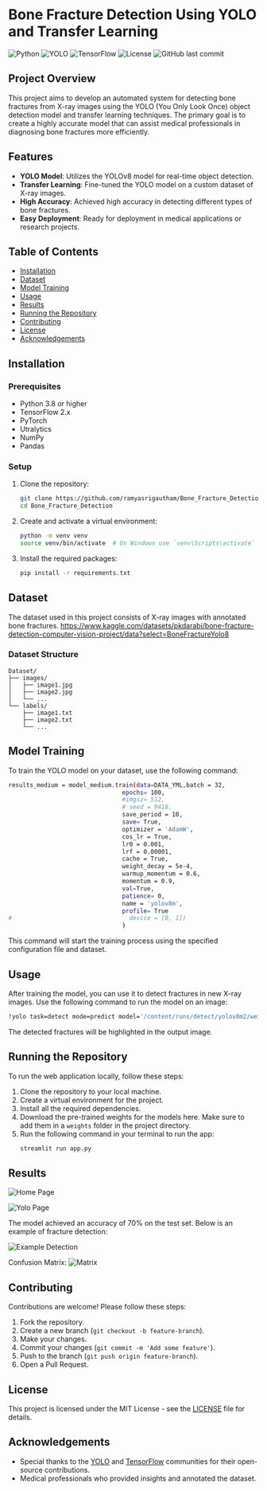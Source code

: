 
# Bone Fracture Detection Using YOLO and Transfer Learning

![Python](https://img.shields.io/badge/Python-3.8%2B-blue)
![YOLO](https://img.shields.io/badge/YOLO-v8-orange)
![TensorFlow](https://img.shields.io/badge/TensorFlow-2.x-green)
![License](https://img.shields.io/github/license/ramyasrigautham/Bone_Fracture_Detection)
![GitHub last commit](https://img.shields.io/github/last-commit/ramyasrigautham/Bone_Fracture_Detection)

## Project Overview

This project aims to develop an automated system for detecting bone fractures from X-ray images using the YOLO (You Only Look Once) object detection model and transfer learning techniques. The primary goal is to create a highly accurate model that can assist medical professionals in diagnosing bone fractures more efficiently.

## Features

- **YOLO Model**: Utilizes the YOLOv8 model for real-time object detection.
- **Transfer Learning**: Fine-tuned the YOLO model on a custom dataset of X-ray images.
- **High Accuracy**: Achieved high accuracy in detecting different types of bone fractures.
- **Easy Deployment**: Ready for deployment in medical applications or research projects.

## Table of Contents

- [Installation](#installation)
- [Dataset](#dataset)
- [Model Training](#model-training)
- [Usage](#usage)
- [Results](#results)
- [Running the Repository](#running-the-repository)
- [Contributing](#contributing)
- [License](#license)
- [Acknowledgements](#acknowledgements)

## Installation

### Prerequisites

- Python 3.8 or higher
- TensorFlow 2.x
- PyTorch
- Utralytics
- NumPy
- Pandas

### Setup

1. Clone the repository:
   ```bash
   git clone https://github.com/ramyasrigautham/Bone_Fracture_Detection.git
   cd Bone_Fracture_Detection
   ```

2. Create and activate a virtual environment:
   ```bash
   python -m venv venv
   source venv/bin/activate  # On Windows use `venv\Scripts\activate`
   ```

3. Install the required packages:
   ```bash
   pip install -r requirements.txt
   ```

## Dataset

The dataset used in this project consists of X-ray images with annotated bone fractures. https://www.kaggle.com/datasets/pkdarabi/bone-fracture-detection-computer-vision-project/data?select=BoneFractureYolo8

### Dataset Structure

```
Dataset/
├── images/
│   ├── image1.jpg
│   ├── image2.jpg
│   └── ...
└── labels/
    ├── image1.txt
    ├── image2.txt
    └── ...
```

## Model Training

To train the YOLO model on your dataset, use the following command:

```bash
results_medium = model_medium.train(data=DATA_YML,batch = 32,
                                epochs= 100,
                                #imgsz= 512,
                                # seed = 9418,
                                save_period = 10,
                                save= True,
                                optimizer = 'AdamW',
                                cos_lr = True,
                                lr0 = 0.001,
                                lrf = 0.00001,
                                cache = True,
                                weight_decay = 5e-4,
                                warmup_momentum = 0.6,
                                momentum = 0.9,
                                val=True,
                                patience= 0,
                                name = 'yolov8m',
                                profile= True
#                                 device = [0, 1])
                                )
```

This command will start the training process using the specified configuration file and dataset.

## Usage

After training the model, you can use it to detect fractures in new X-ray images. Use the following command to run the model on an image:

```bash
!yolo task=detect mode=predict model='/content/runs/detect/yolov8m2/weights/best.pt' conf=0.25 source='/content/drive/MyDrive/Colab Notebooks/Data/OriginalData/BoneFracture/test/images' save=True
```

The detected fractures will be highlighted in the output image.

## Running the Repository

To run the web application locally, follow these steps:

1. Clone the repository to your local machine.
2. Create a virtual environment for the project.
3. Install all the required dependencies.
4. Download the pre-trained weights for the models here. Make sure to add them in a `weights` folder in the project directory.
5. Run the following command in your terminal to run the app:
   ```bash
   streamlit run app.py
   ```

## Results

![Home Page](images/Yolo_homePage.jpg)

![Yolo Page](images/YOLO_PAGE.jpg)

The model achieved an accuracy of 70% on the test set. Below is an example of fracture detection:

![Example Detection](images/yolo_result.jpg)

Confusion Matrix:
![Matrix](images/yolo_ConfusionMatrix.jpg)

## Contributing

Contributions are welcome! Please follow these steps:

1. Fork the repository.
2. Create a new branch (`git checkout -b feature-branch`).
3. Make your changes.
4. Commit your changes (`git commit -m 'Add some feature'`).
5. Push to the branch (`git push origin feature-branch`).
6. Open a Pull Request.

## License

This project is licensed under the MIT License - see the [LICENSE](LICENSE) file for details.

## Acknowledgements

- Special thanks to the [YOLO](https://github.com/ultralytics/yolov5) and [TensorFlow](https://www.tensorflow.org/) communities for their open-source contributions.
- Medical professionals who provided insights and annotated the dataset.


